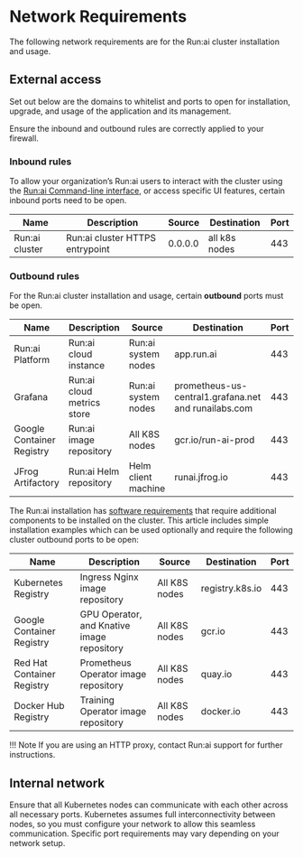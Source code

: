 # Network Requirements

The following network requirements are for the Run:ai cluster installation and usage.

## External access

Set out below are the domains to whitelist and ports to open for installation, upgrade, and usage of the application and its management.

Ensure the inbound and outbound rules are correctly applied to your firewall.

### Inbound rules

To allow your organization’s Run:ai users to interact with the cluster using the [Run:ai Command-line interface](../researcher-setup/researcher-setup-intro.md), or access specific UI features, certain inbound ports need to be open.

| Name           | Description                     | Source  | Destination   | Port |
| -------------- | ------------------------------- | ------- | ------------- | ---- |
| Run:ai cluster | Run:ai cluster HTTPS entrypoint | 0.0.0.0 | all k8s nodes | 443  |

### Outbound rules

For the Run:ai cluster installation and usage, certain **outbound** ports must be open.

| Name                      | Description                | Source              | Destination                                          | Port |
| ------------------------- | -------------------------- | ------------------- | ---------------------------------------------------- | ---- |
| Run:ai Platform           | Run:ai cloud instance      | Run:ai system nodes | app.run.ai                                           | 443  |
| Grafana                   | Run:ai cloud metrics store | Run:ai system nodes | prometheus-us-central1.grafana.net and runailabs.com | 443  |
| Google Container Registry | Run:ai image repository    | All K8S nodes       | gcr.io/run-ai-prod                                   | 443  |
| JFrog Artifactory         | Run:ai Helm repository     | Helm client machine | runai.jfrog.io                                       | 443  |

The Run:ai installation has [software requirements](../docs/cluster-installation/cluster-prerequisites.md#software-requirements) that require additional components to be installed on the cluster. This article includes simple installation examples which can be used optionally and require the following cluster outbound ports to be open:

| Name                       | Description                                | Source        | Destination     | Port |
| -------------------------- | ------------------------------------------ | ------------- | --------------- | ---- |
| Kubernetes Registry        | Ingress Nginx image repository             | All K8S nodes | registry.k8s.io | 443  |
| Google Container Registry  | GPU Operator, and Knative image repository | All K8S nodes | gcr.io          | 443  |
| Red Hat Container Registry | Prometheus Operator image repository       | All K8S nodes | quay.io         | 443  |
| Docker Hub Registry        | Training Operator image repository         | All K8S nodes | docker.io       | 443  |

!!! Note If you are using an HTTP proxy, contact Run:ai support for further instructions.

## Internal network

Ensure that all Kubernetes nodes can communicate with each other across all necessary ports. Kubernetes assumes full interconnectivity between nodes, so you must configure your network to allow this seamless communication. Specific port requirements may vary depending on your network setup.
